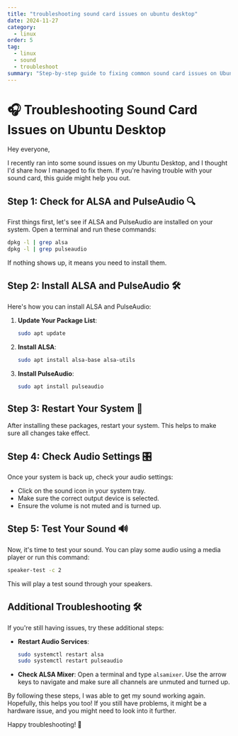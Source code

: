 ```yaml
---
title: "troubleshooting sound card issues on ubuntu desktop"
date: 2024-11-27
category:
  - linux
order: 5
tag:
  - linux
  - sound
  - troubleshoot
summary: "Step-by-step guide to fixing common sound card issues on Ubuntu Desktop."
---
```


# 🎧 Troubleshooting Sound Card Issues on Ubuntu Desktop

Hey everyone,

I recently ran into some sound issues on my Ubuntu Desktop, and I thought I'd share how I managed to fix them. If you're having trouble with your sound card, this guide might help you out.

## Step 1: Check for ALSA and PulseAudio 🔍

First things first, let's see if ALSA and PulseAudio are installed on your system. Open a terminal and run these commands:

```bash
dpkg -l | grep alsa
dpkg -l | grep pulseaudio
```

If nothing shows up, it means you need to install them.

## Step 2: Install ALSA and PulseAudio 🛠️

Here's how you can install ALSA and PulseAudio:

1. **Update Your Package List**:

   ```bash
   sudo apt update
   ```

2. **Install ALSA**:

   ```bash
   sudo apt install alsa-base alsa-utils
   ```

3. **Install PulseAudio**:
   ```bash
   sudo apt install pulseaudio
   ```

## Step 3: Restart Your System 🔄

After installing these packages, restart your system. This helps to make sure all changes take effect.

## Step 4: Check Audio Settings 🎛️

Once your system is back up, check your audio settings:

- Click on the sound icon in your system tray.
- Make sure the correct output device is selected.
- Ensure the volume is not muted and is turned up.

## Step 5: Test Your Sound 🔊

Now, it's time to test your sound. You can play some audio using a media player or run this command:

```bash
speaker-test -c 2
```

This will play a test sound through your speakers.

## Additional Troubleshooting 🛠️

If you're still having issues, try these additional steps:

- **Restart Audio Services**:

  ```bash
  sudo systemctl restart alsa
  sudo systemctl restart pulseaudio
  ```

- **Check ALSA Mixer**:
  Open a terminal and type `alsamixer`. Use the arrow keys to navigate and make sure all channels are unmuted and turned up.

By following these steps, I was able to get my sound working again. Hopefully, this helps you too! If you still have problems, it might be a hardware issue, and you might need to look into it further.

Happy troubleshooting! 🎉
